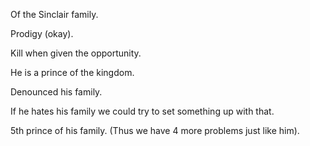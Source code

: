 Of the Sinclair family.

Prodigy (okay).

Kill when given the opportunity.

He is a prince of the kingdom.

Denounced his family. 

If he hates his family we could try to set something up with that.

5th prince of his family. (Thus we have 4 more problems just like him).